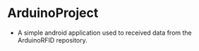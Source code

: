 # ArduinoProject

- A simple android application used to received data from the ArduinoRFID repository.
